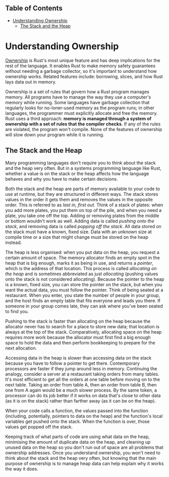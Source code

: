## Table of Contents

- [Understanding Ownership](#understanding-ownership)
  - [The Stack and the Heap](#the-stack-and-the-heap)

# Understanding Ownership

[Ownership](https://doc.rust-lang.org/book/ch04-00-understanding-ownership.html)
is Rust's most unique feature and has deep implications for the rest of the
language. It enables Rust to make memory safety guarantees without needing a
garbage collector, so it's important to understand how ownership works. Related
features include: borrowing, slices, and how Rust lays data out in memory.

Ownership is a set of rules that govern how a Rust program manages memory. All
programs have to manage the way they use a computer's memory while running.
Some languages have garbage collection that regularly looks for no-loner-used
memory as the program runs; in other languages, the programmer must explicitly
allocate and free the memory. Rust uses a third approach: **memory is managed
through a system of ownership with a set of rules that the compiler checks**.
If any of the rules are violated, the program won't compile. None of the
features of ownership will slow down your program while it is running.

## The Stack and the Heap

Many programming languages don't require you to think about the stack and the
heap very often. But in a systems programming language like Rust, whether a
value is on the stack or the heap affects how the language behaves and why you
have to make certain decisions.

Both the stack and the heap are parts of memory available to your code to use
at runtime, but they are structured in different ways. The stack stores values
in the order it gets them and removes the values in the opposite order. This is
referred to as _last in, first out_. Think of a stack of plates: when you add
more plates, you put them on top of the pile, and when you need a plate, you
take one off the top. Adding or removing plates from the middle or bottom
wouldn't work as well. Adding data is called _pushing onto the stack_, and
removing data is called _popping off the stack_. All data stored on the stack
must have a known, fixed size. Data with an unknown size at compile time or a
size that might change must be stored on the heap instead.

The heap is less organised: when you put data on the heap, you request a
certain amount of space. The memory allocator finds an empty spot in the heap
that is big enough, marks it as being in use, and returns a _pointer_, which is
the address of that location. This process is called _allocating on the heap_
and is sometimes abbreviated as just _allocating_ (pushing values onto the
stack is not considered allocating). Because the pointer to the heap is a
known, fixed size, you can store the pointer on the stack, but when you want
the actual data, you must follow the pointer. Think of being seated at a
restaurant. When you enter, you state the number of people in your group, and
the host finds an empty table that fits everyone and leads you there. If
someone in your group comes late, they can ask where you've been seated to find
you.

Pushing to the stack is faster than allocating on the heap because the
allocator never has to search for a place to store new data; that location is
always at the top of the stack. Comparatively, allocating space on the heap
requires more work because the allocator must first find a big enough space to
hold the data and then perform bookkeeping to prepare for the next allocation.

Accessing data in the heap is slower than accessing data on the stack because
you have to follow a pointer to get there. Contemporary processors are faster
if they jump around less in memory. Continuing the analogy, consider a server
  at a restaurant taking orders from many tables. It's most efficient to get
  all the orders at one table before moving on to the next table. Taking an
  order from table A, then an order from table B, then one from A again would
  be a much slower process. By the same token, a processor can do its job
  better if it works on data that's close to other data (as it is on the stack)
  rather than farther away (as it can be on the heap).

When your code calls a function, the values passed into the function
(including, potentially, pointers to data on the heap) and the function's local
variables get pushed onto the stack. When the function is over, those values
get popped off the stack.

Keeping track of what parts of code are using what data on the heap, minimising
the amount of duplicate data on the heap, and cleaning up unused data on the
heap so you don't run out of space are all problems that ownership addresses.
Once you understand ownership, you won't need to think about the stack and the
heap very often, but knowing that the main purpose of ownership is to manage
heap data can help explain why it works the way it does.
